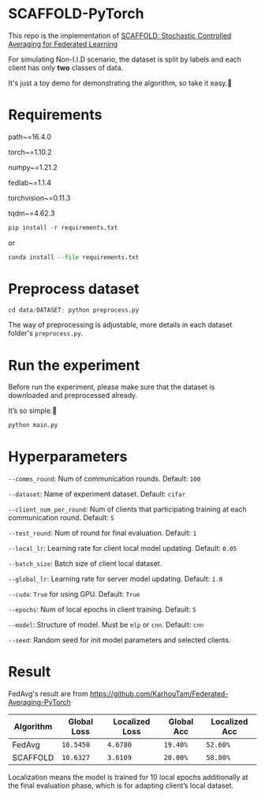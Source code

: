 # SCAFFOLD-PyTorch

This repo is the implementation of [SCAFFOLD: Stochastic Controlled Averaging for Federated Learning](https://arxiv.org/abs/1910.06378)

For simulating Non-I.I.D scenario, the dataset is split by labels and each client has only **two** classes of data.

It's just a toy demo for demonstrating the algorithm, so take it easy.🤣

# Requirements

path~=16.4.0

torch~=1.10.2

numpy~=1.21.2

fedlab~=1.1.4

torchvision~=0.11.3

tqdm~=4.62.3

```python
pip install -r requirements.txt
```
or
```python
conda install --file requirements.txt
```

# Preprocess dataset
  
```python
cd data/DATASET; python preprocess.py
```
The way of preprocessing is adjustable, more details in each dataset folder's `preprocess.py`.

# Run the experiment

Before run the experiment, please make sure that the dataset is downloaded and preprocessed already.

It’s so simple.🤪

```python
python main.py
```



# Hyperparameters

`--comms_round`: Num of communication rounds. Default: `100`

`--dataset`: Name of experiment dataset. Default: `cifar`

`--client_num_per_round`: Num of clients that participating training at each communication round. Default: `5`

`--test_round`: Num of round for final evaluation. Default: `1`

`--local_lr`: Learning rate for client local model updating. Default: `0.05`

`--batch_size`: Batch size of client local dataset.

`--global_lr`: Learning rate for server model updating. Default: `1.0`

`--cuda`: `True` for using GPU. Default: `True`

`--epochs`: Num of local epochs in client training. Default: `5`

`--model`: Structure of model. Must be `mlp` or `cnn`. Default: `cnn`

`--seed`: Random seed for init model parameters and selected clients.



# Result

FedAvg's result are from https://github.com/KarhouTam/Federated-Averaging-PyTorch

| Algorithm | Global Loss | Localized Loss | Global Acc | Localized Acc |
| --------- | ----------- | -------------- | ---------- | ------------- |
| FedAvg    | `10.5450`   | `4.6780`       | `19.40%`   | `52.60%`      |
| SCAFFOLD  | `10.6327`   | `3.6109`       | `20.00%`   | `58.80%`      |

Localization means the model is trained for 10 local epochs additionally at the final evaluation phase, which is for adapting client’s local dataset.

